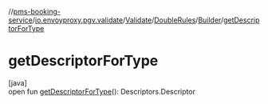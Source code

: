//[pms-booking-service](../../../../../index.md)/[io.envoyproxy.pgv.validate](../../../index.md)/[Validate](../../index.md)/[DoubleRules](../index.md)/[Builder](index.md)/[getDescriptorForType](get-descriptor-for-type.md)

# getDescriptorForType

[java]\
open fun [getDescriptorForType](get-descriptor-for-type.md)(): Descriptors.Descriptor